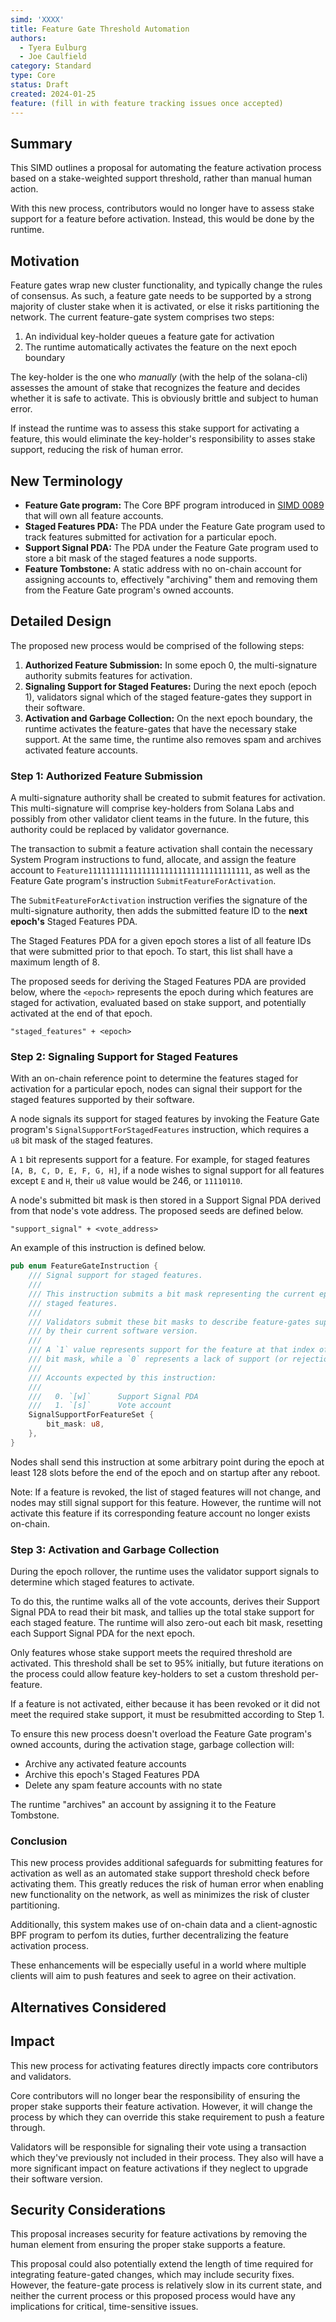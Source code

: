 ```yaml
---
simd: 'XXXX'
title: Feature Gate Threshold Automation
authors:
  - Tyera Eulburg
  - Joe Caulfield
category: Standard
type: Core
status: Draft
created: 2024-01-25
feature: (fill in with feature tracking issues once accepted)
---
```


## Summary

This SIMD outlines a proposal for automating the feature activation process
based on a stake-weighted support threshold, rather than manual human action.

With this new process, contributors would no longer have to assess stake support
for a feature before activation. Instead, this would be done by the runtime.

## Motivation

Feature gates wrap new cluster functionality, and typically change the rules of
consensus. As such, a feature gate needs to be supported by a strong majority
of cluster stake when it is activated, or else it risks partitioning the
network. The current feature-gate system comprises two steps:

1. An individual key-holder queues a feature gate for activation
2. The runtime automatically activates the feature on the next epoch boundary

The key-holder is the one who *manually* (with the help of the solana-cli)
assesses the amount of stake that recognizes the feature and decides whether
it is safe to activate. This is obviously brittle and subject to human error.

If instead the runtime was to assess this stake support for activating a
feature, this would eliminate the key-holder's responsibility to asses stake
support, reducing the risk of human error.

## New Terminology

- **Feature Gate program:** The Core BPF program introduced in
  [SIMD 0089](https://github.com/solana-foundation/solana-improvement-documents/pull/89)
  that will own all feature accounts.
- **Staged Features PDA:** The PDA under the Feature Gate program used to track
  features submitted for activation for a particular epoch.
- **Support Signal PDA:** The PDA under the Feature Gate program used to store
  a bit mask of the staged features a node supports.
- **Feature Tombstone:** A static address with no on-chain account for assigning
  accounts to, effectively "archiving" them and removing them from the Feature
  Gate program's owned accounts.

## Detailed Design

The proposed new process would be comprised of the following steps:

1. **Authorized Feature Submission:** In some epoch 0, the multi-signature
   authority submits features for activation.
2. **Signaling Support for Staged Features:** During the next epoch (epoch 1),
   validators signal which of the staged feature-gates they support in their
   software.
3. **Activation and Garbage Collection:** On the next epoch boundary, the
   runtime activates the feature-gates that have the necessary stake support.
   At the same time, the runtime also removes spam and archives activated
   feature accounts.

### Step 1: Authorized Feature Submission

A multi-signature authority shall be created to submit features for activation.
This multi-signature will comprise key-holders from Solana Labs and possibly
from other validator client teams in the future. In the future, this authority
could be replaced by validator governance.

The transaction to submit a feature activation shall contain the necessary
System Program instructions to fund, allocate, and assign the feature account
to `Feature111111111111111111111111111111111111`, as well as the Feature Gate
program's instruction `SubmitFeatureForActivation`.

The `SubmitFeatureForActivation` instruction verifies the signature of the
multi-signature authority, then adds the submitted feature ID to the **next
epoch's** Staged Features PDA.

The Staged Features PDA for a given epoch stores a list of all feature IDs that
were submitted prior to that epoch. To start, this list shall have a maximum
length of 8.

The proposed seeds for deriving the Staged Features PDA are provided below,
where the `<epoch>` represents the epoch during which features are staged for
activation, evaluated based on stake support, and potentially activated at the
end of that epoch. 

```
"staged_features" + <epoch>
```

### Step 2: Signaling Support for Staged Features

With an on-chain reference point to determine the features staged for activation
for a particular epoch, nodes can signal their support for the staged features
supported by their software.

A node signals its support for staged features by invoking the Feature Gate
program's `SignalSupportForStagedFeatures` instruction, which requires a  
`u8` bit mask of the staged features.

A `1` bit represents support for a feature. For example, for staged features
`[A, B, C, D, E, F, G, H]`, if a node wishes to signal support for all features
except `E` and `H`, their `u8` value would be 246, or `11110110`.

A node's submitted bit mask is then stored in a Support Signal PDA derived from
that node's vote address. The proposed seeds are defined below.

```
"support_signal" + <vote_address>
```

An example of this instruction is defined below.

```rust
pub enum FeatureGateInstruction {
    /// Signal support for staged features.
    ///
    /// This instruction submits a bit mask representing the current epoch's
    /// staged features.
    ///
    /// Validators submit these bit masks to describe feature-gates supported
    /// by their current software version.
    ///
    /// A `1` value represents support for the feature at that index of the
    /// bit mask, while a `0` represents a lack of support (or rejection).
    ///
    /// Accounts expected by this instruction:
    ///
    ///   0. `[w]`      Support Signal PDA
    ///   1. `[s]`      Vote account
    SignalSupportForFeatureSet {
        bit_mask: u8,
    },
}
```

Nodes shall send this instruction at some arbitrary point during the epoch at
least 128 slots before the end of the epoch and on startup after any reboot.

Note: If a feature is revoked, the list of staged features will not change, and
nodes may still signal support for this feature. However, the runtime will not
activate this feature if its corresponding feature account no longer exists
on-chain.

### Step 3: Activation and Garbage Collection

During the epoch rollover, the runtime uses the validator support signals to
determine which staged features to activate.

To do this, the runtime walks all of the vote accounts, derives their Support
Signal PDA to read their bit mask, and tallies up the total stake support for
each staged feature. The runtime will also zero-out each bit mask, resetting
each Support Signal PDA for the next epoch.

Only features whose stake support meets the required threshold are activated.
This threshold shall be set to 95% initially, but future iterations on the
process could allow feature key-holders to set a custom threshold per-feature.

If a feature is not activated, either because it has been revoked or it did not
meet the required stake support, it must be resubmitted according to Step 1.

To ensure this new process doesn't overload the Feature Gate program's owned
accounts, during the activation stage, garbage collection will:

- Archive any activated feature accounts
- Archive this epoch's Staged Features PDA
- Delete any spam feature accounts with no state

The runtime "archives" an account by assigning it to the Feature Tombstone.

### Conclusion

This new process provides additional safeguards for submitting features for
activation as well as an automated stake support threshold check before
activating them. This greatly reduces the risk of human error when enabling new
functionality on the network, as well as minimizes the risk of cluster
partitioning.

Additionally, this system makes use of on-chain data and a client-agnostic BPF
program to perfom its duties, further decentralizing the feature activation
process.

These enhancements will be especially useful in a world where multiple clients
will aim to push features and seek to agree on their activation.

## Alternatives Considered

## Impact

This new process for activating features directly impacts core contributors and
validators.

Core contributors will no longer bear the responsibility of ensuring the proper
stake supports their feature activation. However, it will change the process
by which they can override this stake requirement to push a feature through.

Validators will be responsible for signaling their vote using a transaction
which they've previously not included in their process. They also will have a
more significant impact on feature activations if they neglect to upgrade their
software version.

## Security Considerations

This proposal increases security for feature activations by removing the human
element from ensuring the proper stake supports a feature.

This proposal could also potentially extend the length of time required for
integrating feature-gated changes, which may include security fixes. However,
the feature-gate process is relatively slow in its current state, and neither
the current process or this proposed process would have any implications for
critical, time-sensitive issues.

